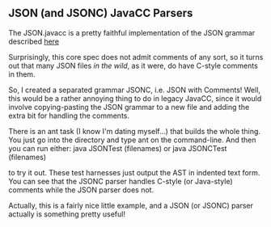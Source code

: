 ## JSON (and JSONC) JavaCC Parsers

The JSON.javacc is a pretty faithful implementation of the JSON grammar 
described [here](https://www.json.org/json-en.html)

Surprisingly, this core spec does not admit comments of any sort, so it turns out
that many JSON files *in the wild*, as it were, do have C-style comments in them.

So, I created a separated grammar JSONC, i.e. JSON with Comments! Well, this would
be a rather annoying thing to do in legacy JavaCC, since it would involve 
copying-pasting the JSON grammar to a new file and adding the extra bit for
handling the comments.

There is an ant task (I know I'm dating myself...) that builds the whole thing. You
just go into the directory and type ant on the command-line. And then you can run
either:
   java JSONTest (filenames)
or 
   java JSONCTest (filenames)

to try it out. These test harnesses just output the AST in indented text form. You can
see that the JSONC parser handles C-style (or Java-style) comments while the 
JSON parser does not.

Actually, this is a fairly nice little example, and a JSON (or JSONC) parser 
actually is something pretty useful!

